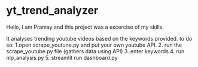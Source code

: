 # yt_trend_analyzer
Hello, I am Pramay and this project was a excercise of my skills.

It analyses trending youtube videos based on the keywords provided.
to do so:
  1.open scrape_youtune.py and put your own youtube API.
  2. run the scrape_youtube.py file (gathers data using API)
  3. enter keywords
  4. run nlp_analysis.py
  5. streamlit run dashboard.py
